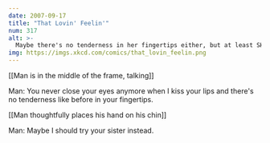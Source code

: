 ```yaml
---
date: 2007-09-17
title: "That Lovin' Feelin'"
num: 317
alt: >-
  Maybe there's no tenderness in her fingertips either, but at least SHE puts out.
img: https://imgs.xkcd.com/comics/that_lovin_feelin.png
---
```

[[Man is in the middle of the frame, talking]]

Man: You never close your eyes anymore when I kiss your lips and there's no tenderness like before in your fingertips.

[[Man thoughtfully places his hand on his chin]]

Man: Maybe I should try your sister instead.

